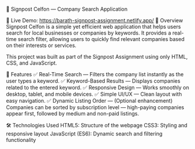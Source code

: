 📘 Signpost Celfon — Company Search Application

🔗 Live Demo: https://barath-signpost-assignment.netlify.app/
🧩 Overview
Signpost Celfon is a simple yet efficient web application that helps users search for local businesses or companies by keywords.
It provides a real-time search filter, allowing users to quickly find relevant companies based on their interests or services.

This project was built as part of the Signpost Assignment using only HTML, CSS, and JavaScript.

🚀 Features
✅ Real-Time Search — Filters the company list instantly as the user types a keyword.
✅ Keyword-Based Results — Displays companies related to the entered keyword.
✅ Responsive Design — Works smoothly on desktop, tablet, and mobile devices.
✅ Simple UI/UX — Clean layout with easy navigation.
✅ Dynamic Listing Order — (Optional enhancement) Companies can be sorted by subscription level — high-paying companies appear first, followed by medium and non-paid listings.

🛠️ Technologies Used
HTML5: Structure of the webpage
CSS3: Styling and responsive layout
JavaScript (ES6): Dynamic search and filtering functionality
